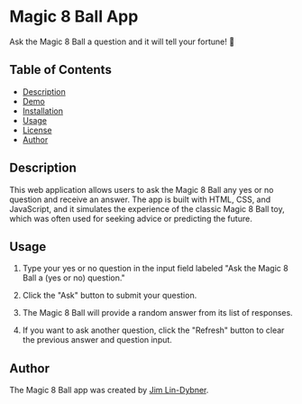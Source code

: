 # Magic 8 Ball App

Ask the Magic 8 Ball a question and it will tell your fortune! 🎱

## Table of Contents

- [Description](#description)
- [Demo](#demo)
- [Installation](#installation)
- [Usage](#usage)
- [License](#license)
- [Author](#author)

## Description

This web application allows users to ask the Magic 8 Ball any yes or no question and receive an answer. The app is built with HTML, CSS, and JavaScript, and it simulates the experience of the classic Magic 8 Ball toy, which was often used for seeking advice or predicting the future.

## Usage

1. Type your yes or no question in the input field labeled "Ask the Magic 8 Ball a (yes or no) question."

2. Click the "Ask" button to submit your question.

3. The Magic 8 Ball will provide a random answer from its list of responses.

4. If you want to ask another question, click the "Refresh" button to clear the previous answer and question input.

## Author

The Magic 8 Ball app was created by [Jim Lin-Dybner](http://lindybner.com/).
